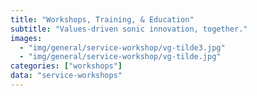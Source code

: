 ```yaml
---
title: "Workshops, Training, & Education"
subtitle: "Values-driven sonic innovation, together."
images:
  - "img/general/service-workshop/vg-tilde3.jpg"
  - "img/general/service-workshop/vg-tilde.jpg"
categories: ["workshops"]
data: "service-workshops"
---
```

<!-- With nearly two decades of music education experience—including ten years in tertiary institutions like the Australian Institute of Music, Monash University, and Collarts—I've had the privilege of mentoring emerging artists who now thrive in their own creative careers. My approach blends rigorous training with the kind of real-world insights that only come from active artistic practice. I regularly share my perspective on creative practice through invited talks at:
- Community arts groups, like MediaLab Melbourne and Banyule City Council's Arts and Culture programme
- Academic spaces, such as the University of Melbourne and Bio 21 Laboratory
- Regional community arts spaces, like Julia St Creative Space on the South-West coast of Victoria.

In 2013 I co-founded *Tilde New Music and Sound Art Inc.* with [Alice Bennett](https://www.alicebennett.net), serving as co-director until 2020. Tilde was dedicated to public presentation and education of avant-garde music in the Oceanic region. This work culminated in a major eight-day festival, backed by over $100,000 in funding, which brought together panel discussions on equity in new music, cross-disciplinary performances across multiple venues, and our signature artist development academy. What began as a passion project grew into an organization that shaped conversations about music's evolving role in our culture—while giving me the chance to both teach in our academies and present my own creative work, and addressing a significant gap in the region. -->
